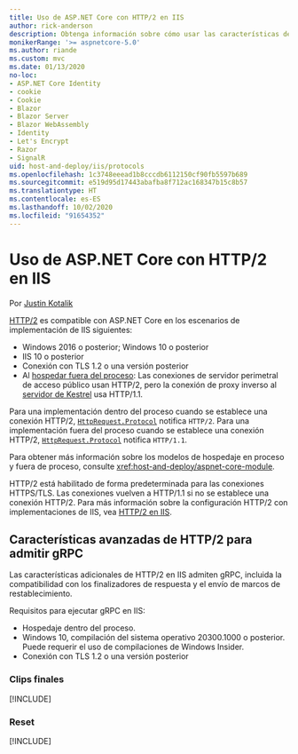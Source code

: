 ```yaml
---
title: Uso de ASP.NET Core con HTTP/2 en IIS
author: rick-anderson
description: Obtenga información sobre cómo usar las características de HTTP/2 con IIS.
monikerRange: '>= aspnetcore-5.0'
ms.author: riande
ms.custom: mvc
ms.date: 01/13/2020
no-loc:
- ASP.NET Core Identity
- cookie
- Cookie
- Blazor
- Blazor Server
- Blazor WebAssembly
- Identity
- Let's Encrypt
- Razor
- SignalR
uid: host-and-deploy/iis/protocols
ms.openlocfilehash: 1c3748eeead1b8cccdb6112150cf90fb5597b689
ms.sourcegitcommit: e519d95d17443abafba8f712ac168347b15c8b57
ms.translationtype: HT
ms.contentlocale: es-ES
ms.lasthandoff: 10/02/2020
ms.locfileid: "91654352"
---
```

# <a name="use-aspnet-core-with-http2-on-iis"></a>Uso de ASP.NET Core con HTTP/2 en IIS

Por [Justin Kotalik](https://github.com/jkotalik)

[HTTP/2](https://httpwg.org/specs/rfc7540.html) es compatible con ASP.NET Core en los escenarios de implementación de IIS siguientes:

* Windows 2016 o posterior; Windows 10 o posterior
* IIS 10 o posterior
* Conexión con TLS 1.2 o una versión posterior
* Al [hospedar fuera del proceso](xref:host-and-deploy/iis/index#out-of-process-hosting-model): Las conexiones de servidor perimetral de acceso público usan HTTP/2, pero la conexión de proxy inverso al [servidor de Kestrel](xref:fundamentals/servers/kestrel) usa HTTP/1.1.

Para una implementación dentro del proceso cuando se establece una conexión HTTP/2, [`HttpRequest.Protocol`](xref:Microsoft.AspNetCore.Http.HttpRequest.Protocol*) notifica `HTTP/2`. Para una implementación fuera del proceso cuando se establece una conexión HTTP/2, [`HttpRequest.Protocol`](xref:Microsoft.AspNetCore.Http.HttpRequest.Protocol*) notifica `HTTP/1.1`.

Para obtener más información sobre los modelos de hospedaje en proceso y fuera de proceso, consulte <xref:host-and-deploy/aspnet-core-module>.

HTTP/2 está habilitado de forma predeterminada para las conexiones HTTPS/TLS. Las conexiones vuelven a HTTP/1.1 si no se establece una conexión HTTP/2. Para más información sobre la configuración HTTP/2 con implementaciones de IIS, vea [HTTP/2 en IIS](/iis/get-started/whats-new-in-iis-10/http2-on-iis).

## <a name="advanced-http2-features-to-support-grpc"></a>Características avanzadas de HTTP/2 para admitir gRPC

Las características adicionales de HTTP/2 en IIS admiten gRPC, incluida la compatibilidad con los finalizadores de respuesta y el envío de marcos de restablecimiento.

Requisitos para ejecutar gRPC en IIS:

* Hospedaje dentro del proceso.
* Windows 10, compilación del sistema operativo 20300.1000 o posterior. Puede requerir el uso de compilaciones de Windows Insider.
* Conexión con TLS 1.2 o una versión posterior

### <a name="trailers"></a>Clips finales

[!INCLUDE[](~/includes/trailers.md)]

### <a name="reset"></a>Reset

[!INCLUDE[](~/includes/reset.md)]
